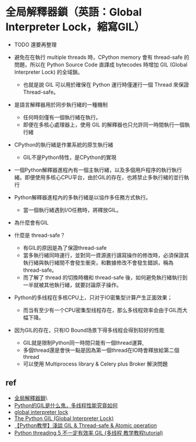 # 全局解釋器鎖（英語：Global Interpreter Lock，縮寫GIL）


* TODO 還要再整理

* 避免在在執行 multiple threads 時，CPython memory 會有 thread-safe 的問題，所以在 Python Source Code 直譯成 bytecodes 時增加 GIL (Global Interpreter Lock) 的全域鎖。
    * 也就是說 GIL 可以用於確保在 Python 運行時僅運行一個 Thread 來保證 Thread-safe。
* 是語言解釋器用於同步執行緒的一種機制
    * 任何時刻僅有一個執行緒在執行。
    * 即便在多核心處理器上，使用 GIL 的解釋器也只允許同一時間執行一個執行緒
* CPython的執行緒是作業系統的原生執行緒
    * GIL不是Python特性，是CPython的實現
* 一個Python解釋器進程內有一個主執行緒，以及多個用戶程序的執行執行緒。即便使用多核心CPU平台，由於GIL的存在，也將禁止多執行緒的並行執行
* Python解釋器進程內的多執行緒是以協作多任務方式執行。
    * 當一個執行緒遇到I/O任務時，將釋放GIL。
* 為什麼會有GIL
* 什麼是 thread-safe？
    * 有GIL的原因是為了保證thread-safe
    * 當多執行緒同時運行，並對同一資源進行讀寫操作的修改時，必須保證其執行緒與執行緒間不會發生衝突，和數據修改不會發生錯誤，稱為 thread-safe。
    * 而了解了 thread 的切換時機和 thread-safe 後，如何避免執行緒執行到一半就被其他執行緒，就要討論原子操作。
* Python的多线程在多核CPU上，只对于IO密集型计算产生正面效果；
    * 而当有至少有一个CPU密集型线程存在，那么多线程效率会由于GIL而大幅下降。
* 因为GIL的存在，只有IO Bound场景下得多线程会得到较好的性能
    * GIL就是限制Python同一時間只能有一個thread運算,
    * 多個thread還是會快一點是因為第一個thread在IO時會釋放給第二個thread
    * 可以使用 Multiprocess library & Celery plus Broker 解決問題


## ref

* [全局解釋器鎖](https://zh.wikipedia.org/wiki/%E5%85%A8%E5%B1%80%E8%A7%A3%E9%87%8A%E5%99%A8%E9%94%81)\
* [Python的GIL是什么鬼，多线程性能究竟如何](http://cenalulu.github.io/python/gil-in-python/)
* [global interpreter lock](https://wiki.python.org/moin/GlobalInterpreterLock)
* [The Python GIL (Global Interpreter Lock)](https://python.land/python-concurrency/the-python-gil)
* [【Python教學】淺談 GIL & Thread-safe & Atomic operation](https://www.maxlist.xyz/2020/03/15/gil-thread-safe-atomic/)
* [Python threading 5 不一定有效率 GIL (多线程 教学教程tutorial)](https://www.youtube.com/watch?v=2511-7VR4nQ)